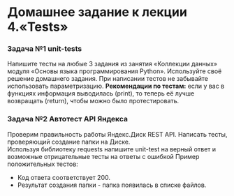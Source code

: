 # Домашнее задание к лекции 4.«Tests»

### Задача №1 unit-tests
Напишите тесты на любые 3 задания из занятия «Коллекции данных» модуля «Основы языка программирования Python».
Используйте своё решение домашнего задания.
При написании тестов не забывайте использовать параметризацию.
**Рекомендации по тестам:** если у вас в функциях информация выводилась (print), то теперь её лучше возвращать (return), чтобы можно было протестировать.

### Задача №2 Автотест API Яндекса
Проверим правильность работы Яндекс.Диск REST API. Написать тесты, проверяющий создание папки на Диске.  
Используя библиотеку requests напишите unit-test на верный ответ и возможные отрицательные тесты на ответы с ошибкой
Пример положительных тестов:
* Код ответа соответствует 200.
* Результат создания папки - папка появилась в списке файлов.
